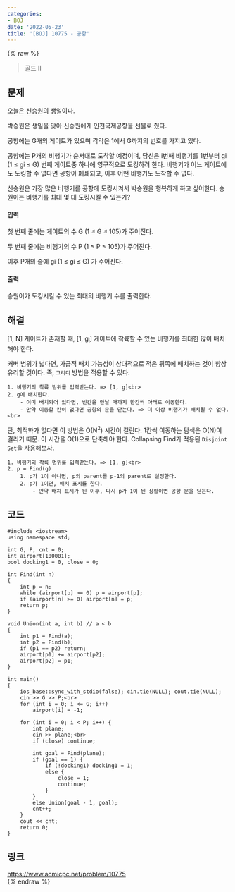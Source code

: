 ```yaml
---
categories:
- BOJ
date: '2022-05-23'
title: '[BOJ] 10775 - 공항'
---
```


{% raw %}
> 골드 II<br>

## 문제
오늘은 신승원의 생일이다.

박승원은 생일을 맞아 신승원에게 인천국제공항을 선물로 줬다.

공항에는 G개의 게이트가 있으며 각각은 1에서 G까지의 번호를 가지고 있다.

공항에는 P개의 비행기가 순서대로 도착할 예정이며, 당신은 i번째 비행기를 1번부터 gi  (1 ≤ gi  ≤ G) 번째 게이트중 하나에 영구적으로 도킹하려 한다. 비행기가 어느 게이트에도 도킹할 수 없다면 공항이 폐쇄되고, 이후 어떤 비행기도 도착할 수 없다.

신승원은 가장 많은 비행기를 공항에 도킹시켜서 박승원을 행복하게 하고 싶어한다. 승원이는 비행기를 최대 몇 대 도킹시킬 수 있는가?

#### 입력
첫 번째 줄에는 게이트의 수 G (1 ≤ G ≤ 105)가 주어진다.

두 번째 줄에는 비행기의 수 P (1 ≤ P ≤ 105)가 주어진다.

이후 P개의 줄에 gi  (1 ≤ gi  ≤ G) 가 주어진다.

#### 출력
승원이가 도킹시킬 수 있는 최대의 비행기 수를 출력한다.

## 해결
[1, N] 게이트가 존재할 때, [1, g<sub>i</sub>] 게이트에 착륙할 수 있는 비행기를 최대한 많이 배치해야 한다.

커버 범위가 넓다면, 가급적 배치 가능성이 상대적으로 적은 뒤쪽에 배치하는 것이 항상 유리할 것이다. 즉, `그리디` 방법을 적용할 수 있다.
```
1. 비행기의 착륙 범위를 입력받는다. => [1, g]<br>
2. g에 배치한다.
	- 이미 배치되어 있다면, 빈칸을 만날 때까지 한칸씩 아래로 이동한다.
	- 만약 이동할 칸이 없다면 공항의 문을 닫는다. => 더 이상 비행기가 배치될 수 없다.<br>
```

단, 최적화가 없다면 이 방법은 O(N<sup>2</sup>) 시간이 걸린다. 1칸씩 이동하는 탐색은 O(N)이 걸리기 때문. 이 시간을 O(1)으로 단축해야 한다. Collapsing Find가 적용된 `Disjoint Set`을 사용해보자.

```
1. 비행기의 착륙 범위를 입력받는다. => [1, g]<br>
2. p = Find(g)
	1. p가 1이 아니면, p의 parent를 p-1의 parent로 설정한다.
	2. p가 1이면, 배치 표시를 한다.
		- 만약 배치 표시가 된 이후, 다시 p가 1이 된 상황이면 공항 문을 닫는다.
```

## 코드
```
#include <iostream>
using namespace std;

int G, P, cnt = 0;
int airport[100001];
bool docking1 = 0, close = 0;

int Find(int n)
{
	int p = n;
	while (airport[p] >= 0) p = airport[p];
	if (airport[n] >= 0) airport[n] = p;
	return p;
}

void Union(int a, int b) // a < b
{
	int p1 = Find(a);
	int p2 = Find(b);
	if (p1 == p2) return;
	airport[p1] += airport[p2];
	airport[p2] = p1;
}

int main()
{
	ios_base::sync_with_stdio(false); cin.tie(NULL); cout.tie(NULL);
	cin >> G >> P;<br>
	for (int i = 0; i <= G; i++)
		airport[i] = -1;

	for (int i = 0; i < P; i++) {
		int plane;
		cin >> plane;<br>
		if (close) continue;

		int goal = Find(plane);
		if (goal == 1) {
			if (!docking1) docking1 = 1;
			else {
				close = 1;
				continue;
			}
		}
		else Union(goal - 1, goal);
		cnt++;
	}
	cout << cnt;
	return 0;
}
```

## 링크
https://www.acmicpc.net/problem/10775<br>
{% endraw %}